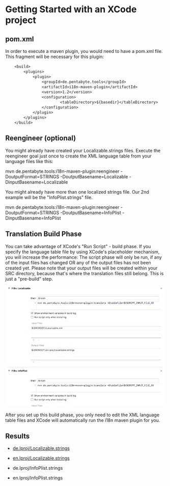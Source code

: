 # Getting Started with an XCode project

## pom.xml

In order to execute a maven plugin, you would need to have a pom.xml file. This fragment will be necessary for this plugin:

```
	<build>
		<plugins>
			<plugin>
				<groupId>de.pentabyte.tools</groupId>
				<artifactId>i18n-maven-plugin</artifactId>
				<version>1.2</version>
				<configuration>
						<tableDirectory>${basedir}</tableDirectory>
				</configuration>
			</plugin>
		</plugins>
	</build>
```

## Reengineer (optional)

You might already have created your Localizable.strings files. Execute the reengineer goal just once to create the XML language table from your language files like this:

mvn de.pentabyte.tools:i18n-maven-plugin:reengineer -DoutputFormat=STRINGS -DoutputBasename=Localizable -DinputBasename=Localizable

You might already have more than one localized strings file. Our 2nd example will be the "InfoPlist.strings" file.

mvn de.pentabyte.tools:i18n-maven-plugin:reengineer -DoutputFormat=STRINGS -DoutputBasename=InfoPlist -DinputBasename=InfoPlist

## Translation Build Phase

You can take advantage of XCode's "Run Script" - build phase. If you specify the language table file by using XCode's placeholder mechanism, you will increase the performance: The script phase will only be run, if any of the input files has changed OR any of the output files has not been created yet. Please note that your output files will be created within your SRC directory, because that's where the translation files still belong. This is just a "pre-build" step.

![XCode Build Phase](xcode_build_phase.png)

After you set up this build phase, you only need to edit the XML language table files and XCode will automatically run the i18n maven plugin for you.

## Results

- [de.lproj/Localizable.strings](../src/test/resources/de.lproj/Localizable.strings)
- [en.lproj/Localizable.strings](../src/test/resources/en.lproj/Localizable.strings)

- de.lproj/InfoPlist.strings
- en.lproj/InfoPlist.strings